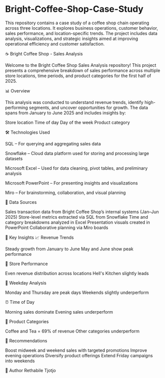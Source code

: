# Bright-Coffee-Shop-Case-Study
This repository contains a case study of a coffee shop chain operating across three locations. It explores business operations, customer behavior, sales performance, and location-specific trends. The project includes data analysis, visualizations, and strategic insights aimed at improving operational efficiency and customer satisfaction.

☕ Bright Coffee Shop - Sales Analysis

Welcome to the Bright Coffee Shop Sales Analysis repository! This project presents a comprehensive breakdown of sales performance across multiple store locations, time periods, and product categories for the first half of 2025.

📊 Overview

This analysis was conducted to understand revenue trends, identify high-performing segments, and uncover opportunities for growth. The data spans from January to June 2025 and includes insights by:

Store location
Time of day
Day of the week
Product category


🛠️ Technologies Used

SQL – For querying and aggregating sales data

Snowflake – Cloud data platform used for storing and processing large datasets

Microsoft Excel – Used for data cleaning, pivot tables, and preliminary analysis

Microsoft PowerPoint – For presenting insights and visualizations

Miro – For brainstorming, collaboration, and visual planning


📂 Data Sources

Sales transaction data from Bright Coffee Shop’s internal systems (Jan–Jun 2025)
Store-level metrics extracted via SQL from Snowflake
Time and category breakdowns analyzed in Excel
Presentation visuals created in PowerPoint
Collaborative planning via Miro boards


🧠 Key Insights
📈 Revenue Trends

Steady growth from January to June
May and June show peak performance

🏪 Store Performance

Even revenue distribution across locations
Hell's Kitchen slightly leads

📅 Weekday Analysis

Monday and Thursday are peak days
Weekends slightly underperform

⏰ Time of Day

Morning sales dominate
Evening sales underperform

🍵 Product Categories

Coffee and Tea = 69% of revenue
Other categories underperform


📌 Recommendations

Boost midweek and weekend sales with targeted promotions
Improve evening operations
Diversify product offerings
Extend Friday campaigns into weekends


👤 Author
Rethabile Tjotjo

